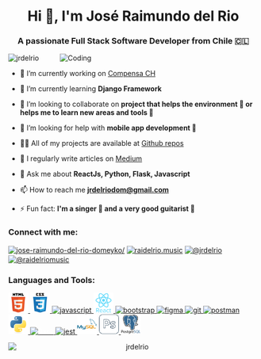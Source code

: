 <h1 align="center">Hi 👋, I'm José Raimundo del Rio</h1>
<h3 align="center">A passionate Full Stack Software Developer from Chile 🇨🇱</h3>
<img align="right" alt="Coding" width="400" src="https://cdn.dribbble.com/users/1162077/screenshots/3848914/programmer.gif">

<p align="left"> <img src="https://komarev.com/ghpvc/?username=jrdelrio&label=Profile%20views&color=0e75b6&style=flat" alt="jrdelrio" /> </p>

- 🔭 I’m currently working on [Compensa CH](https://www.compensach.com/)

- 🌱 I’m currently learning **Django Framework**

- 👯 I’m looking to collaborate on **project that helps the environment 🌱 or helps me to learn new areas and tools 🔧**

- 🤝 I’m looking for help with **mobile app development 📱**

- 👨‍💻 All of my projects are available at [Github repos](https://github.com/jrdelrio?tab=repositories)

- 📝 I regularly write articles on [Medium](https://medium.com/@jrdelriodom)

- 💬 Ask me about **ReactJs, Python, Flask, Javascript**

- 📫 How to reach me **jrdelriodom@gmail.com**

- ⚡ Fun fact: **I'm a singer 🎤 and a very good guitarist 🎸**


<!-- ### Blogs posts --> 
<!-- BLOG-POST-LIST:START-->
<!-- BLOG-POST-LIST:END -->

<h3 align="left">Connect with me:</h3>
<p align="left">
<a href="https://linkedin.com/in/jose-raimundo-del-rio-domeyko/" target="blank"><img align="center" src="https://raw.githubusercontent.com/rahuldkjain/github-profile-readme-generator/master/src/images/icons/Social/linked-in-alt.svg" alt="jose-raimundo-del-rio-domeyko/" height="30" width="40" /></a>
<!--<a href="https://fb.com/jrdelriod" target="blank"><img align="center" src="https://raw.githubusercontent.com/rahuldkjain/github-profile-readme-generator/master/src/images/icons/Social/facebook.svg" alt="jrdelriod" height="30" width="40" /></a> -->
<a href="https://instagram.com/raidelrio.music" target="blank"><img align="center" src="https://raw.githubusercontent.com/rahuldkjain/github-profile-readme-generator/master/src/images/icons/Social/instagram.svg" alt="raidelrio.music" height="30" width="40" /></a>
<a href="https://medium.com/@jrdelriodom" target="blank"><img align="center" src="https://raw.githubusercontent.com/rahuldkjain/github-profile-readme-generator/master/src/images/icons/Social/medium.svg" alt="@jrdelrio" height="30" width="40" /></a>
<a href="https://www.youtube.com/c/@raidelriomusic" target="blank"><img align="center" src="https://raw.githubusercontent.com/rahuldkjain/github-profile-readme-generator/master/src/images/icons/Social/youtube.svg" alt="@raidelriomusic" height="30" width="40" /></a>
</p>

<h3 align="left">Languages and Tools:</h3>
<p align="left">
  <a href="https://www.w3.org/html/" target="_blank" rel="noreferrer">
    <img src="https://raw.githubusercontent.com/devicons/devicon/master/icons/html5/html5-original-wordmark.svg" alt="html5" width="40" height="40"/>
  </a>
  <a href="https://www.w3schools.com/js/" target="_blank" rel="noreferrer">
    <img src="https://raw.githubusercontent.com/devicons/devicon/master/icons/css3/css3-original-wordmark.svg" alt="css3" width="40" height="40"/>
  </a>
  <a href="https://developer.mozilla.org/en-US/docs/Web/JavaScript" target="_blank" rel="noreferrer">
    <img src="https://raw.githubusercontent.com/jmnote/z-icons/5dca329190fa53931f4cdab984acc668e149d3e5/svg/javascript.svg" alt="javascript" width="40" height="40"/>
  </a>
  <a href="https://reactjs.org/" target="_blank" rel="noreferrer">
    <img src="https://raw.githubusercontent.com/devicons/devicon/master/icons/react/react-original-wordmark.svg" alt="react" width="40" height="40"/>
  </a>
  <a href="https://www.getbootstrap.com/" target="_blank" rel="noreferrer">
  <img src="https://upload.wikimedia.org/wikipedia/commons/thumb/b/b2/Bootstrap_logo.svg/2560px-Bootstrap_logo.svg.png" alt="bootstrap" width="40" height="40"/>
  </a>
  <a href="https://www.figma.com/" target="_blank" rel="noreferrer">
    <img src="https://www.vectorlogo.zone/logos/figma/figma-icon.svg" alt="figma" width="40" height="40"/>
  </a>
  
  <a href="https://git-scm.com/" target="_blank" rel="noreferrer">
    <img src="https://www.vectorlogo.zone/logos/git-scm/git-scm-icon.svg" alt="git" width="40" height="40"/>
  </a>
  <a href="https://postman.com" target="_blank" rel="noreferrer">
    <img src="https://www.vectorlogo.zone/logos/getpostman/getpostman-icon.svg" alt="postman" width="40" height="40"/>
  </a>
  <a href="https://www.python.org" target="__blank" rel="noreferrer">
    <img src="https://raw.githubusercontent.com/devicons/devicon/master/icons/python/python-original.svg" alt="python" width="40" height="40"/>
  </a>
  <a href="https://flask.palletsprojects.com/" target="_blank" rel="noreferrer">
    <img src="https://www.vectorlogo.zone/logos/pocoo_flask/pocoo_flask-icon.svg" alt="flask" width="40" height="40" style="color: white"/>
  </a>
  <a href="https://jestjs.io" target="_blank" rel="noreferrer">
    <img src="https://www.vectorlogo.zone/logos/jestjsio/jestjsio-icon.svg" alt="jest" width="40" height="40"/>
  </a>
  <a href="https://www.mysql.com/" target="_blank" rel="noreferrer">
    <img src="https://raw.githubusercontent.com/devicons/devicon/master/icons/mysql/mysql-original-wordmark.svg" alt="mysql" width="40" height="40"/>
  </a>
  <a href="https://www.photoshop.com/en" target="_blank" rel="noreferrer">
    <img src="https://raw.githubusercontent.com/devicons/devicon/master/icons/photoshop/photoshop-line.svg" alt="photoshop" width="40" height="40"/>
  </a>
  <a href="https://www.postgresql.org" target="_blank" rel="noreferrer">
    <img src="https://raw.githubusercontent.com/devicons/devicon/master/icons/postgresql/postgresql-original-wordmark.svg" alt="postgresql" width="40" height="40"/>
  </a>
  
  
</p>

<p align=center><img src="https://github-readme-stats.vercel.app/api/top-langs?username=jrdelrio&show_icons=true&locale=en&layout=compact" alt="jrdelrio" style="display: block"/></p>
